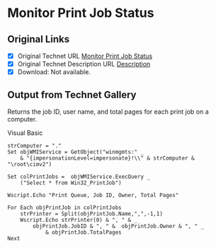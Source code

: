 # Monitor Print Job Status

## Original Links

- [x] Original Technet URL [Monitor Print Job Status](https://gallery.technet.microsoft.com/5ffb01b1-6a98-46b2-9020-7a2d770a5373)
- [x] Original Technet Description URL [Description](https://gallery.technet.microsoft.com/5ffb01b1-6a98-46b2-9020-7a2d770a5373/description)
- [x] Download: Not available.

## Output from Technet Gallery

Returns the job ID, user name, and total pages for each print job on a computer.

Visual Basic

```
strComputer = "."
Set objWMIService = GetObject("winmgmts:" _
    & "{impersonationLevel=impersonate}!\\" & strComputer & "\root\cimv2")

Set colPrintJobs =  objWMIService.ExecQuery _
    ("Select * from Win32_PrintJob")

Wscript.Echo "Print Queue, Job ID, Owner, Total Pages"

For Each objPrintJob in colPrintJobs
    strPrinter = Split(objPrintJob.Name,",",-1,1)
    Wscript.Echo strPrinter(0) & ", " & _
        objPrintJob.JobID & ", " &  objPrintJob.Owner & ", " _
            & objPrintJob.TotalPages
Next
```

